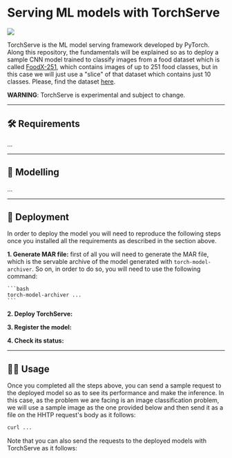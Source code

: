# Serving ML models with TorchServe

![](https://miro.medium.com/max/1024/1*KKADWARPMxHb-WMxCgW_xA.png)

TorchServe is the ML model serving framework developed by PyTorch. Along this repository, the fundamentals
will be explained so as to deploy a sample CNN model trained to classify images from a food dataset
which is called [FoodX-251](https://www.groundai.com/project/foodx-251-a-dataset-for-fine-grained-food-classification/1),
which contains images of up to 251 food classes, but in this case we will just use a "slice" of that
dataset which contains just 10 classes. Please, find the dataset [here](dataset/).

__WARNING__: TorchServe is experimental and subject to change.

---

## :hammer_and_wrench: Requirements

...

---

## :robot: Modelling

...

---

## :rocket: Deployment

In order to deploy the model you will need to reproduce the following steps once you installed all the requirements
as described in the section above.

__1. Generate MAR file:__ first of all you will need to generate the MAR file, which is the servable archive of the model
generated with `torch-model-archiver`. So on, in order to do so, you will need to use the following command:

    ```bash
    torch-model-archiver ...
    ```

__2. Deploy TorchServe:__

__3. Register the model:__

__4. Check its status:__

---

## :mage_man: Usage

Once you completed all the steps above, you can send a sample request to the deployed model so as to see its performance
and make the inference. In this case, as the problem we are facing is an image classification problem, we will use a sample
image as the one provided below and then send it as a file on the HHTP request's body as it follows:

```bash
curl ...
```

Note that you can also send the requests to the deployed models with TorchServe as it follows:

```python

```